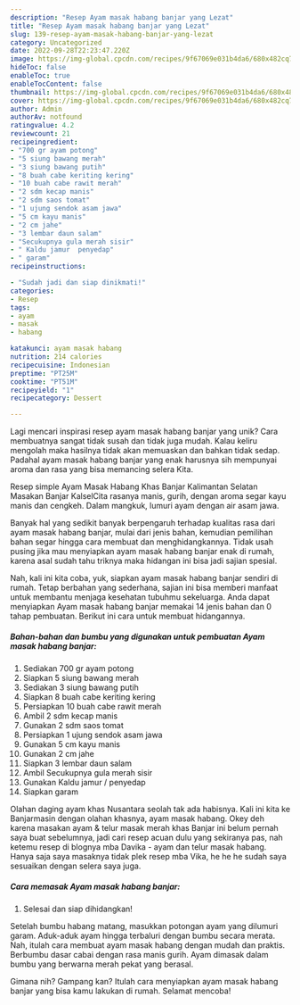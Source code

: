 ```yaml
---
description: "Resep Ayam masak habang banjar yang Lezat"
title: "Resep Ayam masak habang banjar yang Lezat"
slug: 139-resep-ayam-masak-habang-banjar-yang-lezat
category: Uncategorized
date: 2022-09-28T22:23:47.220Z
image: https://img-global.cpcdn.com/recipes/9f67069e031b4da6/680x482cq70/ayam-masak-habang-banjar-foto-resep-utama.jpg
hideToc: false
enableToc: true
enableTocContent: false
thumbnail: https://img-global.cpcdn.com/recipes/9f67069e031b4da6/680x482cq70/ayam-masak-habang-banjar-foto-resep-utama.jpg
cover: https://img-global.cpcdn.com/recipes/9f67069e031b4da6/680x482cq70/ayam-masak-habang-banjar-foto-resep-utama.jpg
author: Admin
authorAv: notfound
ratingvalue: 4.2
reviewcount: 21
recipeingredient:
- "700 gr ayam potong"
- "5 siung bawang merah"
- "3 siung bawang putih"
- "8 buah cabe keriting kering"
- "10 buah cabe rawit merah"
- "2 sdm kecap manis"
- "2 sdm saos tomat"
- "1 ujung sendok asam jawa"
- "5 cm kayu manis"
- "2 cm jahe"
- "3 lembar daun salam"
- "Secukupnya gula merah sisir"
- " Kaldu jamur  penyedap"
- " garam"
recipeinstructions:

- "Sudah jadi dan siap dinikmati!"
categories:
- Resep
tags:
- ayam
- masak
- habang

katakunci: ayam masak habang 
nutrition: 214 calories
recipecuisine: Indonesian
preptime: "PT25M"
cooktime: "PT51M"
recipeyield: "1"
recipecategory: Dessert

---
```





Lagi mencari inspirasi resep ayam masak habang banjar yang unik? Cara membuatnya sangat tidak susah dan tidak juga mudah. Kalau keliru mengolah maka hasilnya tidak akan memuaskan dan bahkan tidak sedap. Padahal ayam masak habang banjar yang enak harusnya sih mempunyai aroma dan rasa yang bisa memancing selera Kita.





Resep simple Ayam Masak Habang Khas Banjar Kalimantan Selatan Masakan Banjar KalselCita rasanya manis, gurih, dengan aroma segar kayu manis dan cengkeh. Dalam mangkuk, lumuri ayam dengan air asam jawa.

Banyak hal yang sedikit banyak berpengaruh terhadap kualitas rasa dari ayam masak habang banjar, mulai dari jenis bahan, kemudian pemilihan bahan segar hingga cara membuat dan menghidangkannya. Tidak usah pusing jika mau menyiapkan ayam masak habang banjar enak di rumah, karena asal sudah tahu triknya maka hidangan ini bisa jadi sajian spesial.






Nah, kali ini kita coba, yuk, siapkan ayam masak habang banjar sendiri di rumah. Tetap berbahan yang sederhana, sajian ini bisa memberi manfaat untuk membantu menjaga kesehatan tubuhmu sekeluarga. Anda dapat menyiapkan Ayam masak habang banjar memakai 14 jenis bahan dan 0 tahap pembuatan. Berikut ini cara untuk membuat hidangannya.

<!--inarticleads1-->

##### Bahan-bahan dan bumbu yang digunakan untuk pembuatan Ayam masak habang banjar:

1. Sediakan 700 gr ayam potong
1. Siapkan 5 siung bawang merah
1. Sediakan 3 siung bawang putih
1. Siapkan 8 buah cabe keriting kering
1. Persiapkan 10 buah cabe rawit merah
1. Ambil 2 sdm kecap manis
1. Gunakan 2 sdm saos tomat
1. Persiapkan 1 ujung sendok asam jawa
1. Gunakan 5 cm kayu manis
1. Gunakan 2 cm jahe
1. Siapkan 3 lembar daun salam
1. Ambil Secukupnya gula merah sisir
1. Gunakan  Kaldu jamur / penyedap
1. Siapkan  garam


Olahan daging ayam khas Nusantara seolah tak ada habisnya. Kali ini kita ke Banjarmasin dengan olahan khasnya, ayam masak habang. Okey deh karena masakan ayam &amp; telur masak merah khas Banjar ini belum pernah saya buat sebelumnya, jadi cari resep acuan dulu yang sekiranya pas, nah ketemu resep di blognya mba Davika - ayam dan telur masak habang. Hanya saja saya masaknya tidak plek resep mba Vika, he he he sudah saya sesuaikan dengan selera saya juga. 

<!--inarticleads2-->

##### Cara memasak Ayam masak habang banjar:


1. Selesai dan siap dihidangkan!

Setelah bumbu habang matang, masukkan potongan ayam yang dilumuri garam. Aduk-aduk ayam hingga terbaluri dengan bumbu secara merata. Nah, itulah cara membuat ayam masak habang dengan mudah dan praktis. Berbumbu dasar cabai dengan rasa manis gurih. Ayam dimasak dalam bumbu yang berwarna merah pekat yang berasal. 

Gimana nih? Gampang kan? Itulah cara menyiapkan ayam masak habang banjar yang bisa kamu lakukan di rumah. Selamat mencoba!
